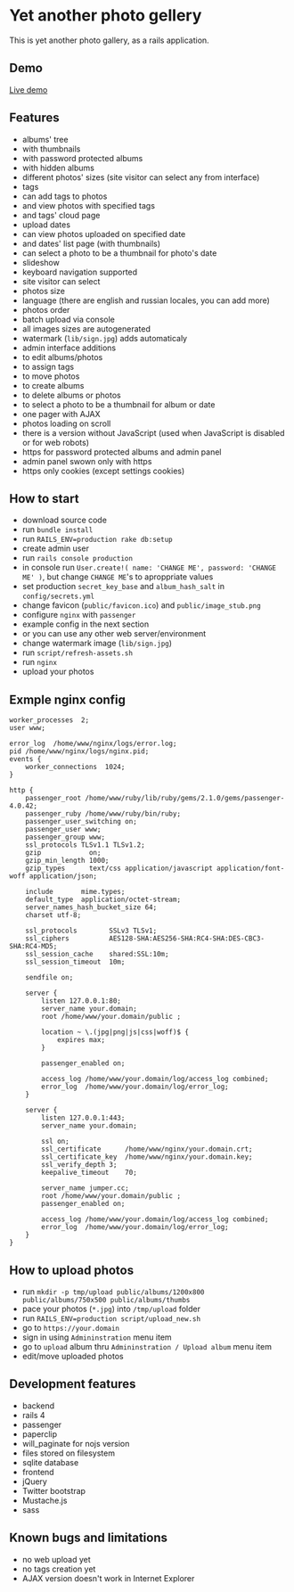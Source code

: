 # Yet another photo gellery

This is yet another photo gallery, as a rails application.

## Demo

[Live demo](http://jumper.cc)

## Features

- albums' tree
 - with thumbnails
 - with password protected albums
 - with hidden albums
- different photos' sizes (site visitor can select any from interface)
- tags
 - can add tags to photos
 - and view photos with specified tags
 - and tags' cloud page
- upload dates
 - can view photos uploaded on specified date
 - and dates' list page (with thumbnails)
 - can select a photo to be a thumbnail for photo's date
- slideshow
- keyboard navigation supported
- site visitor can select
 - photos size
 - language (there are english and russian locales, you can add more)
 - photos order
- batch upload via console
 - all images sizes are autogenerated
 - watermark (`lib/sign.jpg`) adds automaticaly
- admin interface additions
 - to edit albums/photos
 - to assign tags
 - to move photos
 - to create albums
 - to delete albums or photos
 - to select a photo to be a thumbnail for album or date
- one pager with AJAX
 - photos loading on scroll
 - there is a version without JavaScript (used when JavaScript is disabled or for web robots)
- https for password protected albums and admin panel
 - admin panel swown only with https
 - https only cookies (except settings cookies)

## How to start

- download source code
- run `bundle install`
- run `RAILS_ENV=production rake db:setup`
- create admin user
 - run `rails console production`
 - in console run `User.create!( name: 'CHANGE ME', password: 'CHANGE ME' )`, but change `CHANGE ME`'s to aproppriate values
- set production `secret_key_base` and `album_hash_salt` in `config/secrets.yml`
- change favicon (`public/favicon.ico`) and `public/image_stub.png`
- configure `nginx` with `passenger`
 - example config in the next section
 - or you can use any other web server/environment
- change watermark image (`lib/sign.jpg`)
- run `script/refresh-assets.sh`
- run `nginx`
- upload your photos

## Exmple nginx config

```
worker_processes  2;
user www;

error_log  /home/www/nginx/logs/error.log;
pid /home/www/nginx/logs/nginx.pid;
events {
    worker_connections  1024;
}

http {
    passenger_root /home/www/ruby/lib/ruby/gems/2.1.0/gems/passenger-4.0.42;
    passenger_ruby /home/www/ruby/bin/ruby;
    passenger_user_switching on;
    passenger_user www;
    passenger_group www;
    ssl_protocols TLSv1.1 TLSv1.2;
    gzip            on;
    gzip_min_length 1000;
    gzip_types      text/css application/javascript application/font-woff application/json;

    include       mime.types;
    default_type  application/octet-stream;
    server_names_hash_bucket_size 64;
    charset utf-8;

    ssl_protocols        SSLv3 TLSv1;
    ssl_ciphers          AES128-SHA:AES256-SHA:RC4-SHA:DES-CBC3-SHA:RC4-MD5;
    ssl_session_cache    shared:SSL:10m;
    ssl_session_timeout  10m;

    sendfile on;

    server {
        listen 127.0.0.1:80;
        server_name your.domain;
        root /home/www/your.domain/public ;

        location ~ \.(jpg|png|js|css|woff)$ {
            expires max;
        }

        passenger_enabled on;

        access_log /home/www/your.domain/log/access_log combined;
        error_log  /home/www/your.domain/log/error_log;
    }

    server {
        listen 127.0.0.1:443;
        server_name your.domain;

        ssl on;
        ssl_certificate      /home/www/nginx/your.domain.crt;
        ssl_certificate_key  /home/www/nginx/your.domain.key;
        ssl_verify_depth 3;
        keepalive_timeout    70;

        server_name jumper.cc;
        root /home/www/your.domain/public ;
        passenger_enabled on;

        access_log /home/www/your.domain/log/access_log combined;
        error_log  /home/www/your.domain/log/error_log;
    }
}
```

## How to upload photos

- run `mkdir -p tmp/upload public/albums/1200x800 public/albums/750x500 public/albums/thumbs`
- pace your photos (`*.jpg`) into `/tmp/upload` folder
- run `RAILS_ENV=production script/upload_new.sh`
- go to `https://your.domain`
- sign in using `Admininstration` menu item
- go to `upload` album thru `Admininstration / Upload album` menu item
- edit/move uploaded photos

## Development features

- backend
 - rails 4
 - passenger
 - paperclip
 - will_paginate for nojs version
 - files stored on filesystem
 - sqlite database
- frontend
 - jQuery
 - Twitter bootstrap
 - Mustache.js
 - sass

## Known bugs and limitations

- no web upload yet
- no tags creation yet
- AJAX version doesn't work in Internet Explorer

